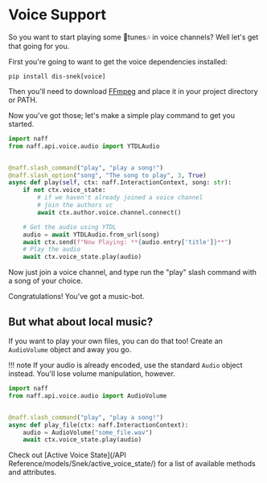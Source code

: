 # Voice Support

So you want to start playing some 🎵tunes🎶 in voice channels? Well let's get that going for you.

First you're going to want to get the voice dependencies installed:
```
pip install dis-snek[voice]
```

Then you'll need to download [FFmpeg](https://ffmpeg.org) and place it in your project directory or PATH.

Now you've got those; let's make a simple play command to get you started.

```python
import naff
from naff.api.voice.audio import YTDLAudio


@naff.slash_command("play", "play a song!")
@naff.slash_option("song", "The song to play", 3, True)
async def play(self, ctx: naff.InteractionContext, song: str):
    if not ctx.voice_state:
        # if we haven't already joined a voice channel
        # join the authors vc
        await ctx.author.voice.channel.connect()

    # Get the audio using YTDL
    audio = await YTDLAudio.from_url(song)
    await ctx.send(f"Now Playing: **{audio.entry['title']}**")
    # Play the audio
    await ctx.voice_state.play(audio)
```

Now just join a voice channel, and type run the "play" slash command with a song of your choice.

Congratulations! You've got a music-bot.

## But what about local music?

If you want to play your own files, you can do that too! Create an `AudioVolume` object and away you go.

!!! note
    If your audio is already encoded, use the standard `Audio` object instead. You'll lose volume manipulation, however.

```python
import naff
from naff.api.voice.audio import AudioVolume


@naff.slash_command("play", "play a song!")
async def play_file(ctx: naff.InteractionContext):
    audio = AudioVolume("some_file.wav")
    await ctx.voice_state.play(audio)
```

Check out [Active Voice State](/API Reference/models/Snek/active_voice_state/) for a list of available methods and attributes.
